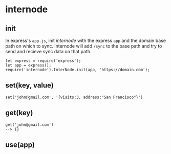 # internode

## init
In express's `app.js`, init *internode* with the express `app` and the domain base path on which to sync.
internode will add `/sync` to the base path and try to send and recieve sync data on that path.

```
let express = require('express');
let app = express();
require('internode').InterNode.init(app, 'https://domain.com');
```

## set(key, value)
`set('john@gmail.com', '{visits:3, address:"San Francisco"}')`

## get(key)
```
get('john@gmail.com')
--> {}
```

## use(app)
